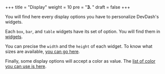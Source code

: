 +++
title = "Display"
weight = 10
pre = "<b>3. </b>"
draft = false
+++

You will find here every display options you have to personalize DevDash's widgets.

Each `box`, `bar`, and `table` widgets have its set of option. You will find them in [widgets](/display/widgets/).

You can precise the `width` and the `height` of each widget. To know what sizes are available, [you can go here](/display/size/).

Finally, some display options will accept a color as value. The [list of color you can use is here](/display/colors/).

